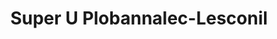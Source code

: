 ---
title: "Super U Plobannalec-Lesconil"
url: /plobannalec-lesconil/super-u-plobannalec-lesconil/
shop: supermarché
---